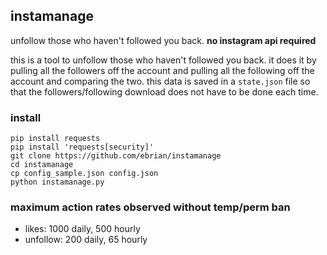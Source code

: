 ## instamanage

unfollow those who haven't followed you back. **no instagram api required**

this is a tool to unfollow those who haven't followed you back. it does it by pulling all the followers off the account and pulling all the following off the account and comparing the two. this data is saved in a `state.json` file so that the followers/following download does not have to be done each time.

### install
```
pip install requests
pip install 'requests[security]'
git clone https://github.com/ebrian/instamanage
cd instamanage
cp config_sample.json config.json
python instamanage.py
```

### maximum action rates observed without temp/perm ban
- likes: 1000 daily, 500 hourly
- unfollow: 200 daily, 65 hourly
